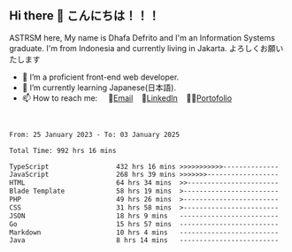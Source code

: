 ## Hi there 👋 こんにちは！！！
ASTRSM here, My name is Dhafa Defrito and I'm an Information Systems graduate. I'm from Indonesia and currently living in Jakarta. よろしくお願いたします

- 🔭 I’m a proficient front-end web developer.
- 🌱 I’m currently learning Japanese(日本語).
- 📫 How to reach me: &nbsp;&nbsp;&nbsp;&nbsp;📧[Email](ddefrito@gmail.com)&nbsp;&nbsp;&nbsp;&nbsp;💼[LinkedIn](https://www.linkedin.com/in/dhafa-defrita-rama-yudistira-9357a9229/)&nbsp;&nbsp;&nbsp;&nbsp;👨‍🎨[Portofolio](https://ddefrito.vercel.app/)
<br>
<!-- <p align="left">
<a href="https://github.com/ASTRSM">
  <img height="180em" src="https://github-readme-stats-eight-theta.vercel.app/api?username=ASTRSM&show_icons=true&theme=dracula&include_all_commits=true&count_private=true"/>
  <img height="180em" src="https://github-readme-stats-eight-theta.vercel.app/api/top-langs/?username=ASTRSM&layout=compact&langs_count=8&theme=dracula"/>
</a>
</p> -->

<!--START_SECTION:waka-->

```txt
From: 25 January 2023 - To: 03 January 2025

Total Time: 992 hrs 16 mins

TypeScript                 432 hrs 16 mins >>>>>>>>>>>--------------   43.56 %
JavaScript                 268 hrs 39 mins >>>>>>>------------------   27.07 %
HTML                       64 hrs 34 mins  >>-----------------------   06.51 %
Blade Template             58 hrs 19 mins  >------------------------   05.88 %
PHP                        49 hrs 26 mins  >------------------------   04.98 %
CSS                        31 hrs 58 mins  >------------------------   03.22 %
JSON                       18 hrs 9 mins   -------------------------   01.83 %
Go                         15 hrs 57 mins  -------------------------   01.61 %
Markdown                   10 hrs 4 mins   -------------------------   01.01 %
Java                       8 hrs 14 mins   -------------------------   00.83 %
```

<!--END_SECTION:waka-->
